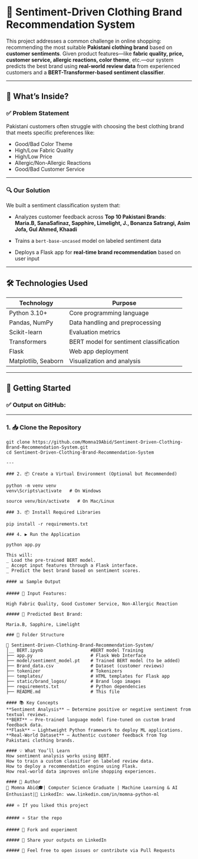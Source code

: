 # 👗 Sentiment-Driven Clothing Brand Recommendation System

This project addresses a common challenge in online shopping: recommending the most suitable **Pakistani clothing brand** based on **customer sentiments**. Given product features—like **fabric quality, price, customer service, allergic reactions, color theme**, etc.—our system predicts the best brand using **real-world review data** from experienced customers and a **BERT-Transformer-based sentiment classifier**.

---

## 📌 What’s Inside?

### ✅ Problem Statement
Pakistani customers often struggle with choosing the best clothing brand that meets specific preferences like:

- Good/Bad Color Theme  
- High/Low Fabric Quality  
- High/Low Price  
- Allergic/Non-Allergic Reactions  
- Good/Bad Customer Service  

---

### 🔍 Our Solution

We built a sentiment classification system that:

- Analyzes customer feedback across **Top 10 Pakistani Brands**:  
  **Maria.B, SanaSafinaz, Sapphire, Limelight, J., Bonanza Satrangi, Asim Jofa, Gul Ahmed, Khaadi**

- Trains a `bert-base-uncased` model on labeled sentiment data

- Deploys a Flask app for **real-time brand recommendation** based on user input

---

## 🛠️ Technologies Used

| Technology       | Purpose                                  |
|------------------|-------------------------------------------|
| Python 3.10+     | Core programming language                 |
| Pandas, NumPy    | Data handling and preprocessing           |
| Scikit-learn     | Evaluation metrics                        |
| Transformers     | BERT model for sentiment classification   |
| Flask            | Web app deployment                        |
| Matplotlib, Seaborn | Visualization and analysis             |

---

## 🚀 Getting Started


### ✅ Output on GitHub:

---

### 1. 📥 Clone the Repository

```
git clone https://github.com/Momna19Abid/Sentiment-Driven-Clothing-Brand-Recommendation-System.git
cd Sentiment-Driven-Clothing-Brand-Recommendation-System

---

### 2. 📦 Create a Virtual Environment (Optional but Recommended)

python -m venv venv
venv\Scripts\activate   # On Windows

source venv/bin/activate   # On Mac/Linux

### 3. 📦 Install Required Libraries

pip install -r requirements.txt

### 4. ▶️ Run the Application

python app.py

This will:
_ Load the pre-trained BERT model.
_ Accept input features through a Flask interface.
_ Predict the best brand based on sentiment scores.

#### 📊 Sample Output

##### 🧾 Input Features:

High Fabric Quality, Good Customer Service, Non-Allergic Reaction

##### 🧠 Predicted Best Brand:

Maria.B, Sapphire, Limelight

### 📂 Folder Structure

📁 Sentiment-Driven-Clothing-Brand-Recommendation-System/
│__ BERT.ipynb                  #BERT model Training 
├── app.py                      # Flask Web Interface
├── model/sentiment_model.pt    # Trained BERT model (to be added)
├── Brand_data.csv              # Dataset (customer reviews)
├── tokenizer                   # Tokenizers
├── templates/                  # HTML templates for Flask app
├── static/brand_logos/         # Brand logo images
├── requirements.txt            # Python dependencies
├── README.md                   # This file

#### 📚 Key Concepts
**Sentiment Analysis** – Determine positive or negative sentiment from textual reviews.
**BERT** – Pre-trained language model fine-tuned on custom brand feedback data.
**Flask** – Lightweight Python framework to deploy ML applications.
**Real-World Dataset** – Authentic customer feedback from Top Pakistani clothing brands.

#### 💡 What You’ll Learn
How sentiment analysis works using BERT.
How to train a custom classifier on labeled review data.
How to deploy a recommendation engine using Flask.
How real-world data improves online shopping experiences.

#### 🙌 Author
👤 Momna Abid🎓| Computer Science Graduate | Machine Learning & AI Enthusiast|🔗 LinkedIn: www.linkedin.com/in/momna-python-ml

### ⭐️ If you liked this project

##### ⭐ Star the repo

##### 🍴 Fork and experiment

##### 📢 Share your outputs on LinkedIn

##### 🔧 Feel free to open issues or contribute via Pull Requests

